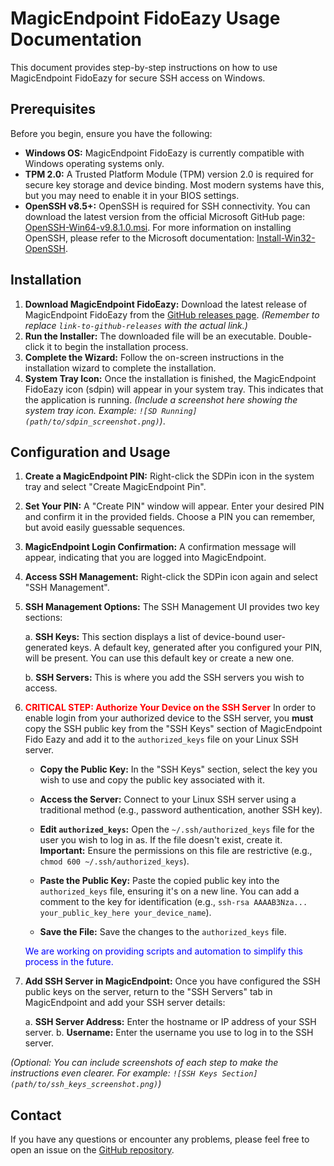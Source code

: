 # MagicEndpoint FidoEazy Usage Documentation

This document provides step-by-step instructions on how to use MagicEndpoint FidoEazy for secure SSH access on Windows.

## Prerequisites

Before you begin, ensure you have the following:

* **Windows OS:** MagicEndpoint FidoEazy is currently compatible with Windows operating systems only.
* **TPM 2.0:** A Trusted Platform Module (TPM) version 2.0 is required for secure key storage and device binding.  Most modern systems have this, but you may need to enable it in your BIOS settings.
* **OpenSSH v8.5+:** OpenSSH is required for SSH connectivity.  You can download the latest version from the official Microsoft GitHub page: [OpenSSH-Win64-v9.8.1.0.msi](https://github.com/PowerShell/Win32-OpenSSH/releases/download/v9.8.1.0p1-Preview/OpenSSH-Win64-v9.8.1.0.msi).  For more information on installing OpenSSH, please refer to the Microsoft documentation: [Install-Win32-OpenSSH](https://github.com/PowerShell/Win32-OpenSSH/wiki/Install-Win32-OpenSSH).

## Installation

1. **Download MagicEndpoint FidoEazy:** Download the latest release of MagicEndpoint FidoEazy from the [GitHub releases page](link-to-github-releases).  *(Remember to replace `link-to-github-releases` with the actual link.)*
2. **Run the Installer:** The downloaded file will be an executable. Double-click it to begin the installation process.
3. **Complete the Wizard:** Follow the on-screen instructions in the installation wizard to complete the installation.
4. **System Tray Icon:** Once the installation is finished, the MagicEndpoint FidoEazy icon (sdpin) will appear in your system tray.  This indicates that the application is running.  *(Include a screenshot here showing the system tray icon.  Example: `![SD Running](path/to/sdpin_screenshot.png)`)*.

## Configuration and Usage

1. **Create a MagicEndpoint PIN:** Right-click the SDPin icon in the system tray and select "Create MagicEndpoint Pin".

2. **Set Your PIN:** A "Create PIN" window will appear. Enter your desired PIN and confirm it in the provided fields. Choose a PIN you can remember, but avoid easily guessable sequences.

3. **MagicEndpoint Login Confirmation:** A confirmation message will appear, indicating that you are logged into MagicEndpoint.

4. **Access SSH Management:** Right-click the SDPin icon again and select "SSH Management".

5. **SSH Management Options:** The SSH Management UI provides two key sections:

    a. **SSH Keys:** This section displays a list of device-bound user-generated keys. A default key, generated after you configured your PIN, will be present. You can use this default key or create a new one.

    b. **SSH Servers:** This is where you add the SSH servers you wish to access.

6. <span style="color:red; font-weight:bold;">CRITICAL STEP: Authorize Your Device on the SSH Server</span>  In order to enable login from your authorized device to the SSH server, you **must** copy the SSH public key from the "SSH Keys" section of MagicEndpoint Fido Eazy and add it to the `authorized_keys` file on your Linux SSH server.

    * **Copy the Public Key:** In the "SSH Keys" section, select the key you wish to use and copy the public key associated with it.

    * **Access the Server:** Connect to your Linux SSH server using a traditional method (e.g., password authentication, another SSH key).

    * **Edit `authorized_keys`:** Open the `~/.ssh/authorized_keys` file for the user you wish to log in as. If the file doesn't exist, create it.  **Important:** Ensure the permissions on this file are restrictive (e.g., `chmod 600 ~/.ssh/authorized_keys`).

    * **Paste the Public Key:** Paste the copied public key into the `authorized_keys` file, ensuring it's on a new line.  You can add a comment to the key for identification (e.g., `ssh-rsa AAAAB3Nza... your_public_key_here your_device_name`).

    * **Save the File:** Save the changes to the `authorized_keys` file.

    <span style="color:blue;">We are working on providing scripts and automation to simplify this process in the future.</span>

7. **Add SSH Server in MagicEndpoint:** Once you have configured the SSH public keys on the server, return to the "SSH Servers" tab in MagicEndpoint and add your SSH server details:

    a. **SSH Server Address:** Enter the hostname or IP address of your SSH server.
    b. **Username:** Enter the username you use to log in to the SSH server.

*(Optional: You can include screenshots of each step to make the instructions even clearer. For example: `![SSH Keys Section](path/to/ssh_keys_screenshot.png)`)*


## Contact

If you have any questions or encounter any problems, please feel free to open an issue on the [GitHub repository](https://github.com/WinMagic/MagicEndpoint-FidoEazy/issues).
